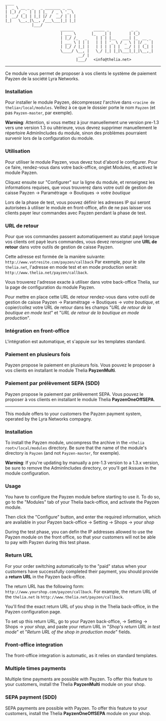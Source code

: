     ____                            
    |  _ \ __ _ _   _ _______ _ __  
    | |_) / _` | | | |_  / _ \ '_ \ 
    |  __/ (_| | |_| |/ /  __/ | | |
    |_|   \__,_|\__, /___\___|_| |_|
                |___/               
                             ______         _____ _          _ _
                             | ___ \       |_   _| |        | (_)
                             | |_/ /_   _    | | | |__   ___| |_  __ _
                             | ___ \ | | |   | | | '_ \ / _ \ | |/ _` |
                             | |_/ / |_| |   | | | | | |  __/ | | (_| |
                             \____/ \__, |   \_/ |_| |_|\___|_|_|\__,_|
                                     __/ |
                                    |___/   <info@thelia.net>



----------

Ce module vous permet de proposer à vos clients le système de paiement Payzen de la société Lyra Networks.

### Installation

Pour installer le module Payzen, décompressez l'archive dans `<racine de thelia>/local/modules`. Veillez à ce que le dossier porte le nom `Payzen` (et pas `Payzen-master`, par exemple).

**Warning**: Attention, si vous mettez à jour manuellement une version pre-1.3 vers une version 1.3 ou ultérieure, vous devrez
supprimer manuellement le répertoire AdminIncludes du module, sinon des problèmes pourraient survenir lors de la configuration
du module.  

### Utilisation

Pour utiliser le module Payzen, vous devez tout d'abord le configurer. Pour ce faire, rendez-vous dans votre back-office, onglet Modules, et activez le module Payzen.

Cliquez ensuite sur "Configurer" sur la ligne du module, et renseignez les informations requises, que vous trouverez dans votre outil de gestion de caisse Payzen -&gt; Paramétrage -&gt; Boutiques -&gt; *votre boutique*

Lors de la phase de test, vous pouvez définir les adresses IP qui seront autorisées à utiliser le module en front-office, afin de ne pas laisser vos clients payer leur commandes avec Payzen pendant la phase de test.

### URL de retour

Pour que vos commandes passent automatiquement au statut payé lorsque vos clients ont payé leurs commandes, vous devez renseigner une **URL de retour** dans votre outils de gestion de caisse Payzen.

Cette adresse est formée de la manière suivante: `http://www.votresite.com/payzen/callback`
Par exemple, pour le site `thelia.net`, l'adresse en mode test et en mode production serait: `http://www.thelia.net/payzen/callback`. 

Vous trouverez l'adresse exacte à utiliser dans votre back-office Thelia, sur la page de configuration du module Payzen.

Pour mettre en place cette URL de retour rendez-vous dans votre outil de gestion de caisse Payzen -&gt; Paramétrage -&gt; Boutiques -&gt; *votre boutique*, et copier/collez votre URL de retour dans les champs "*URL de retour de la boutique en mode test*" et "*URL de retour de la boutique en mode production*".

### Intégration en front-office

L'intégration est automatique, et s'appuie sur les templates standard.

### Paiement en plusieurs fois

Payzen propose le paiement en plusieurs fois. Vous pouvez le proposer à vos clients en installant le module Thelia **PayzenMulti**.

### Paiement par prélèvement SEPA (SDD)

Payzen propose le paiement par prélèvement SEPA. Vous pouvez le proposer à vos clients en installant le module Thelia **PayzenOneOffSEPA**.

----------

This module offers to your customers the Payzen payment system, operated by the Lyra Networks compagny.

### Installation

To install the Payzen module, uncompress the archive in the `<thelia root>/local/modules` directory. Be sure that the name of the module's directory is `Payzen` (and not `Payzen-master`, for exemple).

**Warning**: If you're updating by manually a pre-1.3 version to a 1.3.x version, be sure to remove the AdminIncludes directory, or you'll get
ikssues in the module configuration.

### Usage

You have to configure the Payzen module before starting to use it. To do so, go to the "Modules" tab of your Thelia back-office, and activate the Payzen module.

Then click the "Configure" button, and enter the required information, which are available in your Payzen back-office -&gt; Setting -&gt; Shops -&gt; *your shop*

During the test phase, you can defin the IP addresses allowed to use the Payzen module on the front office, so that your customers will not be able to pay with Payzen during this test phase.

### Return URL

For your order switching automatically to the "paid" status when your customers have successfully completed their payment, you should provide a **return URL** in the Payzen back-office.

The return URL has the following form: `http://www.yourshop.com/payzen/callback`. For example, the return URL of the `thelia.net` is `http://www.thelia.net/payzen/callback`. 

You'll find the exact return URL of you shop in the Thelia back-office, in the Payzen configuration page.

To set up this return URL, go to your Payzen back-office, -&gt; Setting -&gt; Shops -&gt; *your shop*, and paste your return URL in "*Shop's return URL in test mode*" et "*Return URL of the shop in production mode*" fields.

### Front-office integration

The front-office integration is automatic, as it relies on standard templates.

### Multiple times payments

Multiple time payments are possible with Payzen. To offer this feature to your customers, install the Thelia **PayzenMulti** module on your shop.

### SEPA payment (SDD)

SEPA payments are possible with Payzen. To offer this feature to your customers, install the Thelia **PayzenOneOffSEPA** module on your shop.
